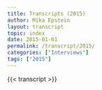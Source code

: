 ```yaml
---
title: Transcripts (2015)
author: Mika Epstein
layout: transcript
topic: index
date: 2015-01-01
permalink: /transcript/2015/
categories: ["Interviews"]
tags: ["2015"]
---
```


{{< transcript >}}